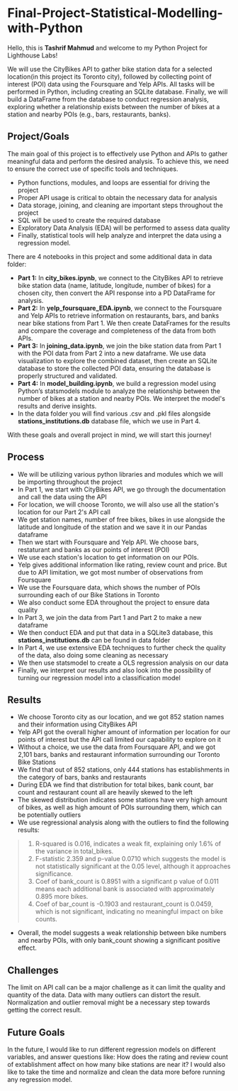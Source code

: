 # Final-Project-Statistical-Modelling-with-Python

Hello, this is **Tashrif Mahmud** and welcome to my Python Project for Lighthouse Labs!

We will use the CityBikes API to gather bike station data for a selected location(in this project its Toronto city), followed by collecting point of interest (POI) data using the Foursquare and Yelp APIs. All tasks will be performed in Python, including creating an SQLite database. Finally, we will build a DataFrame from the database to conduct regression analysis, exploring whether a relationship exists between the number of bikes at a station and nearby POIs (e.g., bars, restaurants, banks).

## Project/Goals

The main goal of this project is to effectively use Python and APIs to gather meaningful data and perform the desired analysis. To achieve this, we need to ensure the correct use of specific tools and techniques.

* Python functions, modules, and loops are essential for driving the project
* Proper API usage is critical to obtain the necessary data for analysis
* Data storage, joining, and cleaning are important steps throughout the project
* SQL will be used to create the required database
* Exploratory Data Analysis (EDA) will be performed to assess data quality
* Finally, statistical tools will help analyze and interpret the data using a regression model.

There are 4 notebooks in this project and some additional data in data folder:
* **Part 1:** In **city_bikes.ipynb**, we connect to the CityBikes API to retrieve bike station data (name, latitude, longitude, number of bikes) for a chosen city, then convert the API response into a PD DataFrame for analysis.
* **Part 2:** In **yelp_foursquare_EDA.ipynb**, we connect to the Foursquare and Yelp APIs to retrieve information on restaurants, bars, and banks near bike stations from Part 1. We then create DataFrames for the results and compare the coverage and completeness of the data from both APIs.
* **Part 3:** In **joining_data.ipynb**, we join the bike station data from Part 1 with the POI data from Part 2 into a new dataframe. We use data visualization to explore the combined dataset, then create an SQLite database to store the collected POI data, ensuring the database is properly structured and validated.
* **Part 4:** In **model_building.ipynb**, we build a regression model using Python’s statsmodels module to analyze the relationship between the number of bikes at a station and nearby POIs. We interpret the model's results and derive insights.
* In the data folder you will find various .csv and .pkl files alongside **stations_institutions.db** database file, which we use in Part 4.

With these goals and overall project in mind, we will start this journey!

## Process
* We will be utilizing various python libraries and modules which we will be importing throughout the project
* In Part 1, we start with CityBikes API, we go through the documentation and call the data using the API
* For location, we will choose Toronto, we will also use all the station's location for our Part 2's API call
* We get station names, number of free bikes, bikes in use alongside the latitude and longitude of the station and we save it in our Pandas dataframe
* Then we start with Foursquare and Yelp API. We choose bars, restaturant and banks as our points of interest (POI)
* We use each station's location to get information on our POIs.
* Yelp gives additional information like rating, review count and price. But due to API limitation, we got most number of observations from Foursquare
* We use the Foursquare data, which shows the number of POIs surrounding each of our Bike Stations in Toronto 
* We also conduct some EDA throughout the project to ensure data quality 
* In Part 3, we join the data from Part 1 and Part 2 to make a new dataframe
* We then conduct EDA and put that data in a SQLite3 database, this **stations_institutions.db** can be found in data folder
* In Part 4, we use extensive EDA techniques to further check the quality of the data, also doing some cleaning as necessary 
* We then use statsmodel to create a OLS regression analysis on our data
* Finally, we interpret our results and also look into the possibility of turning our regression model into a classification model 

## Results
* We choose Toronto city as our location, and we got 852 station names and their information using CityBikes API
* Yelp API got the overall higher amount of information per location for our points of interest but the API call limited our capability to explore on it
* Without a choice, we use the data from Foursquare API, and we got 2,101 bars, banks and restaurant information surrounding our Toronto Bike Stations
* We find that out of 852 stations, only 444 stations has establishments in the category of bars, banks and restaurants
* During EDA we find that distribution for total bikes, bank count, bar count and restaurant count all are heavily skewed to the left
* The skewed distribution indicates some stations have very high amount of bikes, as well as high amount of POIs surrounding them, which can be potentially outliers
* We use regressional analysis along with the outliers to find the following results:
> 1. R-squared is 0.016, indicates a weak fit, explaining only 1.6% of the variance in total_bikes.
> 2. F-statistic 2.359 and p-value 0.0710 which suggests the model is not statistically significant at the 0.05 level, although it approaches significance.
> 3. Coef of bank_count is 0.8951 with a significant p value of 0.011 means each additional bank is associated with approximately 0.895 more bikes.
> 4. Coef of bar_count is -0.1903 and restaurant_count is 0.0459, which is not significant, indicating no meaningful impact on bike counts.
* Overall, the model suggests a weak relationship between bike numbers and nearby POIs, with only bank_count showing a significant positive effect.

## Challenges 
The limit on API call can be a major challenge as it can limit the quality and quantity of the data. Data with many outliers can distort the result. Normalization and outlier removal might be a necessary step towards getting the correct result.

## Future Goals
In the future, I would like to run different regression models on different variables, and answer questions like: How does the rating and review count of extablishment affect on how many bike stations are near it? I would also like to take the time and normalize and clean the data more before running any regression model.
